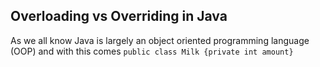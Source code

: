 ## Overloading vs Overriding in Java

As we all know Java is largely an object oriented programming language (OOP) and with this comes 
`public class Milk {private int amount}`
